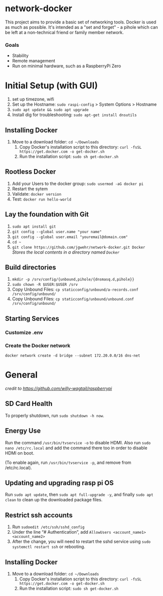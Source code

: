 # network-docker
This project aims to provide a basic set of networking tools. Docker is used as much as possible. It's intended as a "set and forget" - a pihole which can be left at a non-technical friend or family member network.

### Goals
- Stability
- Remote management
- Run on minimal hardware, such as a RaspberryPi Zero



# Initial Setup (with GUI)
1. set up timezone, wifi
1. Set up the Hostname: `sudo raspi-config` > System Options > Hostname
1. `sudo apt update && sudo apt upgrade`
1. Install dig for troubleshooting: `sudo apt-get install dnsutils`

## Installing Docker
1. Move to a download folder: `cd ~/Downloads`
    1. Copy Docker's installation script to this directory: `curl -fsSL https://get.docker.com -o get-docker.sh`
    1. Run the installation script: `sudo sh get-docker.sh`

## Rootless Docker
1. Add your Users to the docker group: `sudo usermod -aG docker pi`
2. Restart the sytem
1. Validate: `docker version`
1. Test: `docker run hello-world`


## Lay the foundation with Git
1. `sudo apt install git`
1. `git config --global user.name "your name"`
1. `git config --global user.email "youremail@domain.com"`
1. `cd ~`
1. `git clone https://github.com/jgwehr/network-docker.git Docker` *Stores the local contents in a directory named `Docker`*

## Build directories

1. `mkdir -p /srv/config/{unbound,pihole/{dnsmasq.d,pihole}}`
1. `sudo chown -R $USER:$USER /srv`
1. Copy Unbound Files: `cp staticconfig/unbound/a-records.conf /srv/config/unbound/`
1. Copy Unbound Files: `cp staticconfig/unbound/unbound.conf /srv/config/unbound/`


## Starting Services
### Customize .env

### Create the Docker network
`docker network create -d bridge --subnet 172.20.0.0/16 dns-net`


# General
_credit to https://github.com/willy-wagtail/raspberrypi_
## SD Card Health
To properly shutdown, run `sudo shutdown -h now`.

## Energy Use
Run the command `/usr/bin/tvservice -o` to disable HDMI. Also run `sudo nano /etc/rc.local` and add the command there too in order to disable HDMI on boot.

(To enable again, run `/usr/bin/tvservice -p`, and remove from /etc/rc.local).

## Updating and upgrading rasp pi OS

Run `sudo apt update`, then `sudo apt full-upgrade -y`, and finally `sudo apt clean` to clean up the downloaded package files.

## Restrict ssh accounts
1. Run `sudoedit /etc/ssh/sshd_config`
1. Under the line “# Authentication”, add `AllowUsers <account_name1> <account_name2>`
1. After the change, you will need to restart the sshd service using `sudo systemctl restart ssh` or rebooting.
## Installing Docker
1. Move to a download folder: `cd ~/Downloads`
    1. Copy Docker's installation script to this directory: `curl -fsSL https://get.docker.com -o get-docker.sh`
    1. Run the installation script: `sudo sh get-docker.sh`